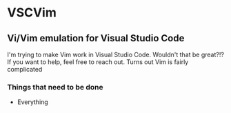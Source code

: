 # VSCVim
## Vi/Vim emulation for Visual Studio Code

I'm trying to make Vim work in Visual Studio Code. Wouldn't that be great?!? If you want to help, feel free to reach out. Turns out Vim is fairly complicated

### Things that need to be done

* Everything
